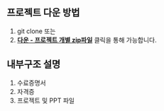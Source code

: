 ## 프로젝트 다운 방법
1. git clone 또는
2. [**다운 - 프로젝트 개별 zip파일**](https://github.com/jhy0409/portfolio/tree/main/210504_%EC%88%98%EB%A3%8C%EC%A6%9D%EB%AA%85%EC%84%9C%2B%EC%9E%90%EA%B2%A9%EC%A6%9D%2Bppt/%ED%94%84%EB%A1%9C%EC%A0%9D%ED%8A%B8%2Bppt/zipFile) 클릭을 통해 가능합니다.

## 내부구조 설명
1. 수료증명서
2. 자격증
3. 프로젝트 및 PPT 파일
